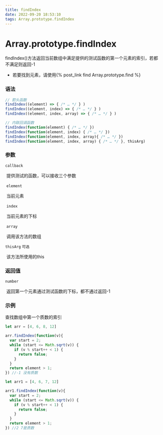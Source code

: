 ```yaml
---
title: findIndex
date: 2022-09-20 18:53:10
tags: Array.prototype.findIndex
---
```


# Array.prototype.findIndex

findIndex()方法返回当前数组中满足提供的测试函数的第一个元素的索引，若都不满足则返回-1

- 若要找到元素，请使用{% post_link find Array.prototype.find %}

### 语法

```javascript
// 箭头函数
findIndex((element) => { /* … */ } )
findIndex((element, index) => { /* … */ } )
findIndex((element, index, array) => { /* … */ } )

// 内联回调函数
findIndex(function(element) { /* … */ })
findIndex(function(element, index) { /* … */ })
findIndex(function(element, index, array){ /* … */ })
findIndex(function(element, index, array) { /* … */ }, thisArg)
```

### 参数

`callback`

​	提供测试的函数，可以接收三个参数

​	`element`

​		当前元素

​	`index`

​		当前元素的下标

​	`array`

​		调用该方法的数组

`thisArg`	`可选`

​	该方法所使用的this

### 返回值

`number`

​	返回第一个元素通过测试函数的下标，都不通过返回-1

### 示例

查找数组中第一个质数的索引

```javascript
let arr = [4, 6, 8, 12]

arr.findIndex(function(v){
  var start = 2;
  while (start <= Math.sqrt(v)) {
    if (v % start++ < 1) {
      return false;
    }
  }
  return element > 1;
}) //-1 没有质数

let arr1 = [4, 6, 7, 12]

arr1.findIndex(function(v){
  var start = 2;
  while (start <= Math.sqrt(v)) {
    if (v % start++ < 1) {
      return false;
    }
  }
  return element > 1;
}) //2 7是质数
```

